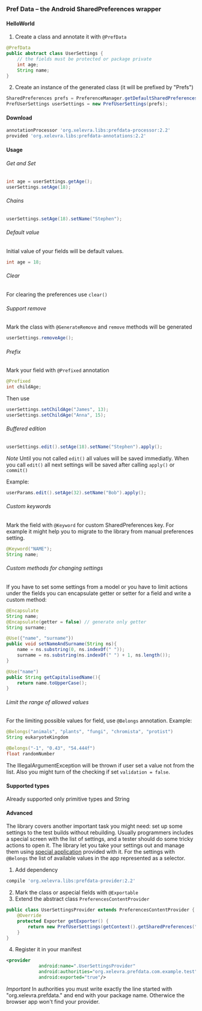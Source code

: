 ### Pref Data – the Android SharedPreferences wrapper

#### HelloWorld
 1. Create a class and annotate it with ```@PrefData```
```java
@PrefData
public abstract class UserSettings {
    // the fields must be protected or package private
    int age;
    String name;
}
```
 2. Create an instance of the generated class (it will be prefixed by "Prefs")

```java
SharedPreferences prefs = PreferenceManager.getDefaultSharedPreferences(getApplicationContext());
PrefUserSettings userSettings = new PrefUserSettings(prefs);
```
#### Download
```groovy
annotationProcessor 'org.xelevra.libs:prefdata-processor:2.2'
provided 'org.xelevra.libs:prefdata-annotations:2.2'
```

#### Usage
###### Get and Set
```java
int age = userSettings.getAge();
userSettings.setAge(18);
```
###### Chains
```java
userSettings.setAge(18).setName("Stephen");
```
###### Default value
Initial value of your fields will be default values.
```java
int age = 18;
```
###### Clear
For clearing the preferences use ```clear()```
###### Support remove
Mark the class with ```@GenerateRemove``` and ```remove``` methods will be generated
```java
userSettings.removeAge();
```
###### Prefix
Mark your field with ```@Prefixed``` annotation
```java
@Prefixed
int childAge;
```
Then use
```java
userSettings.setChildAge("James", 13);
userSettings.setChildAge("Anna", 15);
```
###### Buffered edition
```java
userSettings.edit().setAge(18).setName("Stephen").apply();
```
*Note*
Until you not called ```edit()``` all values will be saved immediatly.
When you call ```edit()``` all next settings will be saved after calling ```apply()``` or ```commit()```

Example:
```java
userParams.edit().setAge(32).setName("Bob").apply();
```
###### Custom keywords
Mark the field with ```@Keyword``` for custom SharedPreferences key. For example it might help you to migrate to the library from manual preferences setting.
```java
@Keyword("NAME");
String name;
````
###### Custom methods for changing settings
If you have to set some settings from a model or you have to limit actions under the fields you can encapsulate getter or setter for a field and write a custom method:
```java
@Encapsulate
String name;
@Encapsulate(getter = false) // generate only getter
String surname;

@Use({"name", "surname"})
public void setNameAndSurname(String ns){
    name = ns.substring(0, ns.indexOf(" "));
    surname = ns.substring(ns.indexOf(" ") + 1, ns.length());
}

@Use("name")
public String getCapitalisedName(){
    return name.toUpperCase();
}
````
###### Limit the range of allowed values

For the limiting possible values for field, use `@Belongs` annotation.
Example:
```java
@Belongs("animals", "plants", "fungi", "chromista", "protist")
String eukaryoteKingdom

@Belongs("-1", "0.43", "54.444f")
float randomNumber
```
The IllegalArgumentException will be thrown if user set a value not from the list. Also you might turn of the checking if set `validation = false`.

#### Supported types
Already supported only primitive types and String

#### Advanced
The library covers another important task you might need: set up some settings to the test builds without rebuilding. Usually programmers includes a special screen with the list of settings, and a tester should do some tricky actions to open it. The library let you take your settings out and manage them using [special application](https://play.google.com/store/apps/details?id=org.xelevra.prefdata.browser) provided with it. For the settings with `@Belongs` the list of available values in the app represented as a selector.
1) Add dependency
```groovy
compile 'org.xelevra.libs:prefdata-provider:2.2'
```
2) Mark the class or aspecial fields with ```@Exportable```
3) Extend the abstract class ```PreferencesContentProvider```
```java
public class UserSettingsProvider extends PreferencesContentProvider {
    @Override
    protected Exporter getExporter() {
        return new PrefUserSettings(getContext().getSharedPreferences("main", Context.MODE_PRIVATE));
    }
}
```
4) Register it in your manifest
```xml
<provider
            android:name=".UserSettingsProvider"
            android:authorities="org.xelevra.prefdata.com.example.test"
            android:exported="true"/>
```
*Important*
In authorities you must write exactly the line started with "org.xelevra.prefdata." and end with your package name. Otherwice the browser app won't find your provider.